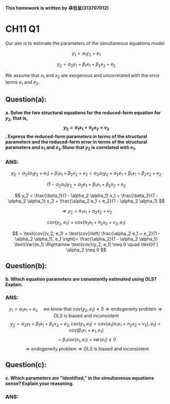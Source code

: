 #### This homework is written by 卓伯呈(313707012)
# CH11 Q1
Our aim is to estimate the parameters of the simultaneous equations model 

$$
y_1 =α_1 y_2 +e_1
$$

$$
y_2 =α_2 y_1 +β_1 x_1 +β_2 x_2 +e_2
$$

We assume that $x_1$ and $x_2$ are exogenous and uncorrelated with the error terms $e_1$ and $e_2$.

## **Question(a):**

#### a. Solve the two structural equations for the reduced-form equation for $y_2$, that is, $$y_2  =π_1 x_1  +π_2 x_2  +v_2$$ . Express the reduced-form parameters in terms of the structural parameters and the reduced-form error in terms of the structural parameters and $e_1$ and $e_2$.Show that $y_2$ is correlated with $e_1$.

### ANS:
$$
y_2 = \alpha_2(\alpha_1 y_2 + e_1) + \beta_1 x_1 + \beta_2 x_2 + e_2 = \alpha_2 \alpha_1 y_2 + \alpha_2 e_1 + \beta_1 x_1 + \beta_2 x_2 + e_2
$$

$$
(1 - \alpha_2 \alpha_1)y_2 = \alpha_2 e_1 + \beta_1 x_1 + \beta_2 x_2 + e_2
$$

$$
y_2 = \frac{\beta_1}{1 - \alpha_2 \alpha_1} x_1 + \frac{\beta_2}{1 - \alpha_2 \alpha_1} x_2 + \frac{\alpha_2 e_1 + e_2}{1 - \alpha_2 \alpha_1}
$$

$$
\Rightarrow y_2 = \pi_1 x_1 + \pi_2 x_2 + v_2
$$

$$
\text{cov}(y_2, e_1) = \text{cov}(\pi_1 x_1 + \pi_2 x_2 + v_2, e_1)
$$

$$
= \text{cov}(v_2, e_1) = \text{cov}\left( \frac{\alpha_2 e_1 + e_2}{1 - \alpha_2 \alpha_1}, e_1 \right)= \frac{\alpha_2}{1 - \alpha_2 \alpha_1} \text{Var}(e_1) \Rightarrow \text{cov}(y_2, e_1) \neq 0 \quad \text{if } \alpha_2 \neq 0
$$

## **Question(b):**
#### b. Which equation parameters are consistently estimated using OLS? Explain.
### ANS:
$$
y_1 = \alpha_1 x_1  + e_1, \quad \text{we know that } \text{cov}(y_2, e_1) \neq 0 \Rightarrow \text{endogeneity problem} \Rightarrow \text{OLS is biased and inconsistent}
$$
$$
y_2 =α_2 y_1 +β_1 x_1 +β_2 x_2 +e_2, \text{cov}(y_1, e_1) = \text{cov}(\alpha_1(\pi_1 x_1 + \pi_2 x_2 + v_2), e_1) = \text{cov}(\beta_1 x_1 + e_1, e_1)
$$
$$
= \beta_1 \text{cov}(x_1, e_1) + \text{var}(e_1) \neq 0
$$
$$
\Rightarrow \text{endogeneity problem} \Rightarrow \text{OLS is biased and inconsistent}
$$
## **Question(c):**
#### c. Which parameters are “identified,” in the simultaneous equations sense? Explain your reasoning.
### ANS:
